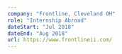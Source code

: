 ```yaml
---
company: "Frontline, Cleveland OH"
role: "Internship Abroad"
dateStart: "Jul 2018"
dateEnd: "Aug 2018"
url: https://www.frontlineii.com/
---
```

